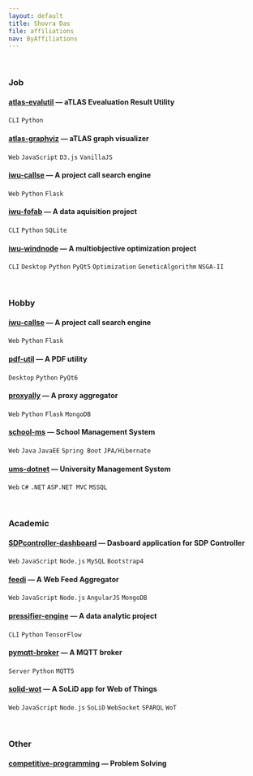 ```yaml
---
layout: default
title: Shovra Das
file: affiliations
nav: ByAffiliations
---
```


<br>


### Job

#### [atlas-evalutil](https://github.com/shovradas/atlas-evalutil) &#8212; aTLAS Evealuation Result Utility

`CLI` `Python`  

#### [atlas-graphviz](https://github.com/shovradas/atlas-graphviz) &#8212; aTLAS graph visualizer

`Web` `JavaScript` `D3.js` `VanillaJS` 

#### [iwu-callse](https://github.com/shovradas/iwu-callse) &#8212; A project call search engine

`Web` `Python` `Flask` 

#### [iwu-fofab](https://github.com/shovradas/iwu-fofab) &#8212; A data aquisition project

`CLI` `Python` `SQLite` 

#### [iwu-windnode](https://github.com/shovradas/windnode-demonstrator) &#8212; A multiobjective optimization project

`CLI` `Desktop` `Python` `PyQt5` `Optimization` `GeneticAlgorithm` `NSGA-II`


<br>


### Hobby

#### [iwu-callse](https://github.com/shovradas/iwu-callse) &#8212; A project call search engine

`Web` `Python` `Flask` 

#### [pdf-util](https://github.com/shovradas/pdf-util) &#8212; A PDF utility

`Desktop` `Python` `PyQt6` 

#### [proxyally](https://github.com/shovradas/proxyally) &#8212; A proxy aggregator

`Web` `Python` `Flask` `MongoDB` 

#### [school-ms](https://github.com/shovradas/school-ms) &#8212; School Management System

`Web` `Java` `JavaEE` `Spring Boot` `JPA/Hibernate` 

#### [ums-dotnet](https://github.com/shovradas/ums-dotnet) &#8212; University Management System

`Web` `C#` `.NET` `ASP.NET MVC` `MSSQL` 


<br>


### Academic

#### [SDPcontroller-dashboard](https://github.com/shovradas/SDPcontroller-dashboard) &#8212; Dasboard application for SDP Controller

`Web` `JavaScript` `Node.js` `MySQL` `Bootstrap4` 

#### [feedi](https://github.com/shovradas/feedi) &#8212; A Web Feed Aggregator

`Web` `JavaScript` `Node.js` `AngularJS` `MongoDB` 

#### [pressifier-engine](https://github.com/binuv-tuc/pressifier-engine) &#8212; A data analytic project

`CLI` `Python` `TensorFlow` 

#### [pymqtt-broker](https://github.com/shovradas/pymqtt-broker) &#8212; A MQTT broker

`Server` `Python`  `MQTT5`

#### [solid-wot](https://github.com/shovradas/solid-wot) &#8212; A SoLiD app for Web of Things

`Web` `JavaScript` `Node.js` `SoLiD` `WebSocket` `SPARQL` `WoT`


<br>


### Other

#### [competitive-programming](https://github.com/shovradas/competitive-programming) &#8212; Problem Solving

 